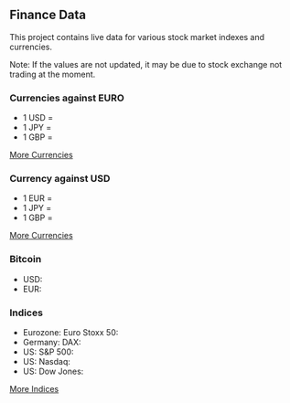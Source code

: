 ## Finance Data

This project contains live data for various stock market indexes and currencies.

Note: If the values are not updated, it may be due to stock exchange not
trading at the moment.

### Currencies against EURO

* 1 USD = <Value topic="finance/stock-exchange/currency/USD/EUR" decimals="3" redGreen="true" topicLink="true" unit="EUR"/>
* 1 JPY = <Value topic="finance/stock-exchange/currency/JPY/EUR" decimals="3" redGreen="true" topicLink="true" unit="EUR"/>
* 1 GBP = <Value topic="finance/stock-exchange/currency/GBP/EUR" decimals="3" redGreen="true" topicLink="true" unit="EUR"/>

[More Currencies](./currency)

### Currency against USD

* 1 EUR = <Value topic="finance/stock-exchange/currency/EUR/USD" decimals="3" redGreen="true" topicLink="true" unit="USD"/>
* 1 JPY = <Value topic="finance/stock-exchange/currency/JPY/USD" decimals="3" redGreen="true" topicLink="true" unit="USD"/>
* 1 GBP = <Value topic="finance/stock-exchange/currency/GBP/USD" decimals="3" redGreen="true" topicLink="true" unit="USD"/>

[More Currencies](./currency)

### Bitcoin

* USD: <Value topic="finance/stock-exchange/currency/BTC-USD" decimals="3" redGreen="true" topicLink="true" unit="USD"/>
* EUR: <Value topic="finance/stock-exchange/currency/BTC-EUR" decimals="3" redGreen="true" topicLink="true" unit="EUR"/>

### Indices

* Eurozone: Euro Stoxx 50: <Value topic="finance/stock-exchange/index/STOXX50E" decimals="3" redGreen="true" topicLink="true" unit="Points"/>
* Germany: DAX: <Value topic="finance/stock-exchange/index/GDAXI" decimals="3" redGreen="true" topicLink="true" unit="Points"/>
* US: S&P 500: <Value topic="finance/stock-exchange/index/GSPC" decimals="3" redGreen="true" topicLink="true" unit="Points"/>
* US: Nasdaq: <Value topic="finance/stock-exchange/index/IXIC" decimals="3" redGreen="true" topicLink="true" unit="Points"/>
* US: Dow Jones: <Value topic="finance/stock-exchange/index/DJI" decimals="3" redGreen="true" topicLink="true" unit="Points"/>

[More Indices](./index)
